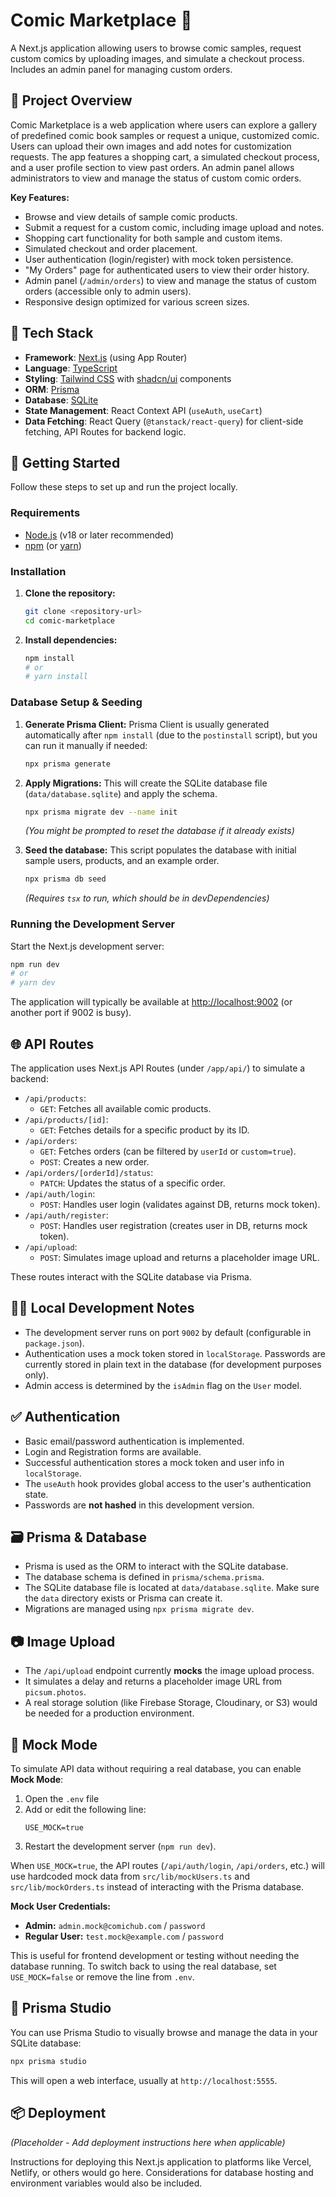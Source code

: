 # Comic Marketplace 🛒

A Next.js application allowing users to browse comic samples, request custom comics by uploading images, and simulate a checkout process. Includes an admin panel for managing custom orders.

## 📘 Project Overview

Comic Marketplace is a web application where users can explore a gallery of predefined comic book samples or request a unique, customized comic. Users can upload their own images and add notes for customization requests. The app features a shopping cart, a simulated checkout process, and a user profile section to view past orders. An admin panel allows administrators to view and manage the status of custom comic orders.

**Key Features:**

-   Browse and view details of sample comic products.
-   Submit a request for a custom comic, including image upload and notes.
-   Shopping cart functionality for both sample and custom items.
-   Simulated checkout and order placement.
-   User authentication (login/register) with mock token persistence.
-   "My Orders" page for authenticated users to view their order history.
-   Admin panel (`/admin/orders`) to view and manage the status of custom orders (accessible only to admin users).
-   Responsive design optimized for various screen sizes.

## 🧰 Tech Stack

-   **Framework**: [Next.js](https://nextjs.org/) (using App Router)
-   **Language**: [TypeScript](https://www.typescriptlang.org/)
-   **Styling**: [Tailwind CSS](https://tailwindcss.com/) with [shadcn/ui](https://ui.shadcn.com/) components
-   **ORM**: [Prisma](https://www.prisma.io/)
-   **Database**: [SQLite](https://www.sqlite.org/index.html)
-   **State Management**: React Context API (`useAuth`, `useCart`)
-   **Data Fetching**: React Query (`@tanstack/react-query`) for client-side fetching, API Routes for backend logic.

## 🚀 Getting Started

Follow these steps to set up and run the project locally.

### Requirements

-   [Node.js](https://nodejs.org/) (v18 or later recommended)
-   [npm](https://www.npmjs.com/) (or [yarn](https://yarnpkg.com/))

### Installation

1.  **Clone the repository:**
    ```bash
    git clone <repository-url>
    cd comic-marketplace
    ```

2.  **Install dependencies:**
    ```bash
    npm install
    # or
    # yarn install
    ```

### Database Setup & Seeding

1.  **Generate Prisma Client:** Prisma Client is usually generated automatically after `npm install` (due to the `postinstall` script), but you can run it manually if needed:
    ```bash
    npx prisma generate
    ```

2.  **Apply Migrations:** This will create the SQLite database file (`data/database.sqlite`) and apply the schema.
    ```bash
    npx prisma migrate dev --name init
    ```
    *(You might be prompted to reset the database if it already exists)*

3.  **Seed the database:** This script populates the database with initial sample users, products, and an example order.
    ```bash
    npx prisma db seed
    ```
    *(Requires `tsx` to run, which should be in devDependencies)*

### Running the Development Server

Start the Next.js development server:

```bash
npm run dev
# or
# yarn dev
```

The application will typically be available at [http://localhost:9002](http://localhost:9002) (or another port if 9002 is busy).

## 🌐 API Routes

The application uses Next.js API Routes (under `/app/api/`) to simulate a backend:

-   `/api/products`:
    -   `GET`: Fetches all available comic products.
-   `/api/products/[id]`:
    -   `GET`: Fetches details for a specific product by its ID.
-   `/api/orders`:
    -   `GET`: Fetches orders (can be filtered by `userId` or `custom=true`).
    -   `POST`: Creates a new order.
-   `/api/orders/[orderId]/status`:
    -   `PATCH`: Updates the status of a specific order.
-   `/api/auth/login`:
    -   `POST`: Handles user login (validates against DB, returns mock token).
-   `/api/auth/register`:
    -   `POST`: Handles user registration (creates user in DB, returns mock token).
-   `/api/upload`:
    -   `POST`: Simulates image upload and returns a placeholder image URL.

These routes interact with the SQLite database via Prisma.

## 👨‍💻 Local Development Notes

-   The development server runs on port `9002` by default (configurable in `package.json`).
-   Authentication uses a mock token stored in `localStorage`. Passwords are currently stored in plain text in the database (for development purposes only).
-   Admin access is determined by the `isAdmin` flag on the `User` model.

## ✅ Authentication

-   Basic email/password authentication is implemented.
-   Login and Registration forms are available.
-   Successful authentication stores a mock token and user info in `localStorage`.
-   The `useAuth` hook provides global access to the user's authentication state.
-   Passwords are **not hashed** in this development version.

## 🗃️ Prisma & Database

-   Prisma is used as the ORM to interact with the SQLite database.
-   The database schema is defined in `prisma/schema.prisma`.
-   The SQLite database file is located at `data/database.sqlite`. Make sure the `data` directory exists or Prisma can create it.
-   Migrations are managed using `npx prisma migrate dev`.

## 📷 Image Upload

-   The `/api/upload` endpoint currently **mocks** the image upload process.
-   It simulates a delay and returns a placeholder image URL from `picsum.photos`.
-   A real storage solution (like Firebase Storage, Cloudinary, or S3) would be needed for a production environment.

## 🧪 Mock Mode

To simulate API data without requiring a real database, you can enable **Mock Mode**:

1. Open the `.env` file
2. Add or edit the following line:
   ```env
   USE_MOCK=true
   ```
3. Restart the development server (`npm run dev`).

When `USE_MOCK=true`, the API routes (`/api/auth/login`, `/api/orders`, etc.) will use hardcoded mock data from `src/lib/mockUsers.ts` and `src/lib/mockOrders.ts` instead of interacting with the Prisma database.

**Mock User Credentials:**
- **Admin:** `admin.mock@comichub.com` / `password`
- **Regular User:** `test.mock@example.com` / `password`

This is useful for frontend development or testing without needing the database running. To switch back to using the real database, set `USE_MOCK=false` or remove the line from `.env`.


## 🧪 Prisma Studio

You can use Prisma Studio to visually browse and manage the data in your SQLite database:

```bash
npx prisma studio
```

This will open a web interface, usually at `http://localhost:5555`.

## 📦 Deployment

*(Placeholder - Add deployment instructions here when applicable)*

Instructions for deploying this Next.js application to platforms like Vercel, Netlify, or others would go here. Considerations for database hosting and environment variables would also be included.

